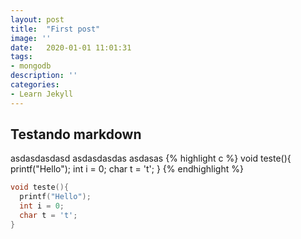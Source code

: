 ```yaml
---
layout: post
title:  "First post"
image: ''
date:   2020-01-01 11:01:31
tags:
- mongodb
description: ''
categories:
- Learn Jekyll 
---
```

## Testando markdown
asdasdasdasd
asdasdasdas
asdasas
{% highlight c %}
void teste(){
  printf("Hello");
  int i = 0;
  char t = 't';
}
{% endhighlight %}
```c
void teste(){
  printf("Hello");
  int i = 0;
  char t = 't';
}
```

<style>
.highlight-left {margin-left: 0}
canvas { position: relative; top: 0;}
</style>

<div id='canvas-holder' style="position:relative; width: 100%;">
  <div id="dat-gui-holder" style="position: absolute; top: 0em; right: 0em;z-index: 1;" ></div>
</div>

<script src="https://cdnjs.cloudflare.com/ajax/libs/p5.js/0.7.2/p5.min.js"></script>
  
<script src="/public/js/test.js"></script>
